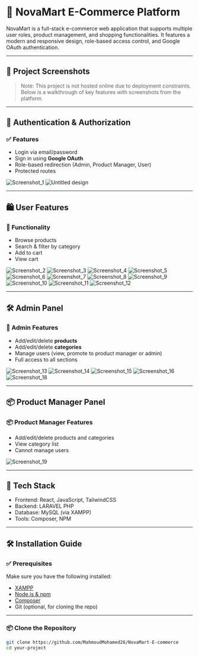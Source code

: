 # 🛒 NovaMart E-Commerce Platform

NovaMart is a full-stack e-commerce web application that supports multiple user roles, product management, and shopping functionalities. It features a modern and responsive design, role-based access control, and Google OAuth authentication.

---

## 📸 Project Screenshots

> Note: This project is not hosted online due to deployment constraints. Below is a walkthrough of key features with screenshots from the platform.

---

## 🔐 Authentication & Authorization

### ✅ Features
- Login via email/password
- Sign in using **Google OAuth**
- Role-based redirection (Admin, Product Manager, User)
- Protected routes

![Screenshot_1](https://github.com/user-attachments/assets/68559c6d-667d-41e2-9568-3eda58b00c29)
![Untitled design](https://github.com/user-attachments/assets/40801e6d-8ead-4c39-a81e-251209e7aab6)

---

## 🛍️ User Features

### 🧾 Functionality
- Browse products
- Search & filter by category
- Add to cart
- View cart

![Screenshot_2](https://github.com/user-attachments/assets/ced804b1-6a30-482f-b61d-f02be23e778a)
![Screenshot_3](https://github.com/user-attachments/assets/3b81c472-8456-4a63-a6c8-c021ce328eb0)
![Screenshot_4](https://github.com/user-attachments/assets/8b79398e-8f3e-4e3b-bdd5-66a52883633f)
![Screenshot_5](https://github.com/user-attachments/assets/f4c538c7-92e2-4750-a13a-74509a21c1e0)
![Screenshot_6](https://github.com/user-attachments/assets/f272d8fb-bccc-4fb8-b7bf-c36befcde087)
![Screenshot_7](https://github.com/user-attachments/assets/7be44779-0097-4045-b433-6efbebf19590)
![Screenshot_8](https://github.com/user-attachments/assets/e46ac5ef-8dbd-4049-b6b9-9a519f48429c)
![Screenshot_9](https://github.com/user-attachments/assets/4dfcf56c-f130-4c1f-831b-bf95d024fde1)
![Screenshot_10](https://github.com/user-attachments/assets/40bcc72f-7d9a-4184-b9f6-f341ffe20efc)
![Screenshot_11](https://github.com/user-attachments/assets/6e2a6047-2255-45ff-abca-039d5cf7ebee)
![Screenshot_12](https://github.com/user-attachments/assets/0c7441a0-b6b5-438a-906f-5388c9feabc7)

---

## 🛠️ Admin Panel

### 👤 Admin Features
- Add/edit/delete **products**
- Add/edit/delete **categories**
- Manage users (view, promote to product manager or admin)
- Full access to all sections

![Screenshot_13](https://github.com/user-attachments/assets/c90979ab-f2b5-4190-aa22-b62d320a8e85)
![Screenshot_14](https://github.com/user-attachments/assets/6443eca4-7839-4b3c-9412-6d0f5d313c79)
![Screenshot_15](https://github.com/user-attachments/assets/eb5d7dee-f477-4b1b-b649-4644a6f3a926)
![Screenshot_16](https://github.com/user-attachments/assets/2b29dc92-9931-4fec-bbde-0ba32f0e4746)
![Screenshot_18](https://github.com/user-attachments/assets/bf7f6f02-49bd-44c2-86e5-bac29bedea93)

---

## 📦 Product Manager Panel

### 📦 Product Manager Features
- Add/edit/delete products and categories
- View category list
- Cannot manage users

![Screenshot_19](https://github.com/user-attachments/assets/81b269d0-2a1d-482e-85d4-bd0e3316edc2)

---

## 🚀 Tech Stack

- Frontend: React, JavaScript, TailwindCSS
- Backend: LARAVEL PHP
- Database: MySQL (via XAMPP)
- Tools: Composer, NPM

---

## 🛠️ Installation Guide

### ✅ Prerequisites

Make sure you have the following installed:

- [XAMPP](https://www.apachefriends.org/index.html)
- [Node.js & npm](https://nodejs.org/)
- [Composer](https://getcomposer.org/)
- Git (optional, for cloning the repo)

---

### 📦 Clone the Repository

```bash
git clone https://github.com/MahmoudMohamed26/NovaMart-E-commerce
cd your-project
